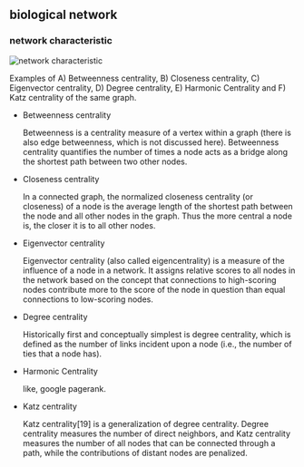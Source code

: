 ## biological network

### network characteristic

![network characteristic](https://upload.wikimedia.org/wikipedia/commons/1/11/6_centrality_measures.png)

Examples of A) Betweenness centrality, B) Closeness centrality, C) Eigenvector centrality, D) Degree centrality, E) Harmonic Centrality and F) Katz centrality of the same graph.

- Betweenness centrality

  Betweenness is a centrality measure of a vertex within a graph (there is also edge betweenness, 
which is not discussed here). Betweenness centrality quantifies the number of times a node acts as 
a bridge along the shortest path between two other nodes.

- Closeness centrality

  In a connected graph, the normalized closeness centrality (or closeness) of a node is the average 
length of the shortest path between the node and all other nodes in the graph. Thus the more central 
a node is, the closer it is to all other nodes.

- Eigenvector centrality

  Eigenvector centrality (also called eigencentrality) is a measure of the influence of a node in a 
network. It assigns relative scores to all nodes in the network based on the concept that connections
to high-scoring nodes contribute more to the score of the node in question than equal connections to 
low-scoring nodes.

- Degree centrality

  Historically first and conceptually simplest is degree centrality, which is defined as the number
of links incident upon a node (i.e., the number of ties that a node has).

- Harmonic Centrality

  like, google pagerank.

- Katz centrality

  Katz centrality[19] is a generalization of degree centrality. Degree centrality measures the number 
of direct neighbors, and Katz centrality measures the number of all nodes that can be connected through 
a path, while the contributions of distant nodes are penalized.
  
